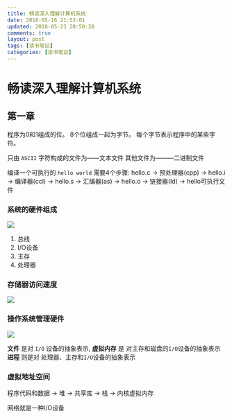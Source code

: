 ```yaml
---
title: 畅读深入理解计算机系统
date: 2018-05-16 21:53:01
updated: 2018-05-23 20:50:28
comments: true
layout: post
tags: [读书笔记]
categories: [读书笔记]
---
```


# 畅读深入理解计算机系统
## 第一章
程序为0和1组成的位。
8个位组成一起为字节。
每个字节表示程序中的某些字符。

只由 `ASCII` 字符构成的文件为——文本文件
其他文件为———二进制文件

编译一个可执行的 `hello world`  需要4个步骤:
hello.c -> 预处理器(cpp) -> hello.i -> 编译器(ccl) -> hello.s -> 汇编器(as) -> hello.o -> 链接器(ld) -> hello可执行文件
<!--more-->
### 系统的硬件组成
![](https://blogaaaaxzh.oss-cn-hangzhou.aliyuncs.com/%E7%B3%BB%E7%BB%9F%E7%9A%84%E7%A1%AC%E4%BB%B6%E7%BB%84%E6%88%90.jpg)
1. 总线
2. I/O设备
3. 主存
4. 处理器
### 存储器访问速度

![](https://blogaaaaxzh.oss-cn-hangzhou.aliyuncs.com/%E5%AD%98%E5%82%A8%E5%99%A8%E8%AF%BB%E5%86%99%E9%80%9F%E5%BA%A6.jpg)

### 操作系统管理硬件

![](https://blogaaaaxzh.oss-cn-hangzhou.aliyuncs.com/%E6%93%8D%E4%BD%9C%E7%B3%BB%E7%BB%9F%E7%AE%A1%E7%90%86%E7%A1%AC%E4%BB%B6.jpg)

**文件** 是对  `I/O` 设备的抽象表示,
**虚拟内存** 是 对主存和磁盘的`I/O`设备的抽象表示
**进程** 则是对 处理器、主存和`I/O`设备的抽象表示

### 虚拟地址空间
程序代码和数据 -> 堆 -> 共享库 -> 栈 -> 内核虚拟内存 

网络就是一种I/O设备